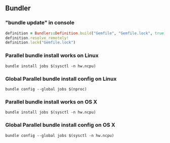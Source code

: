 ## Bundler

### "bundle update" in console

```ruby
definition = Bundler::Definition.build("Gemfile", "Gemfile.lock", true)
definition.resolve_remotely!
definition.lock("Gemfile.lock")
```

### Parallel bundle install works on Linux

```
bundle install jobs $(sysctl -n hw.ncpu)
```

### Global Parallel bundle install config on Linux

```
bundle config --global jobs $(nproc)
```

### Parallel bundle install works on OS X

```
bundle install jobs $(sysctl -n hw.ncpu)
```

### Global Parallel bundle install config on OS X

```
bundle config --global jobs $(sysctl -n hw.ncpu)
```

